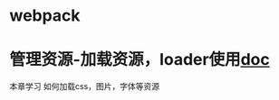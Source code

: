 # webpack
# 管理资源-加载资源，loader使用[doc](https://doc.webpack-china.org/guides/asset-management/)

本章学习 如何加载css，图片，字体等资源

